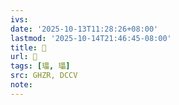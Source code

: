 ```yaml
---
ivs:
date: '2025-10-13T11:28:26+08:00'
lastmod: '2025-10-14T21:46:45-08:00'
title: 󰝂
url: 󰝂
tags: [瓃, 瓃]
src: GHZR, DCCV
note:
---
```

